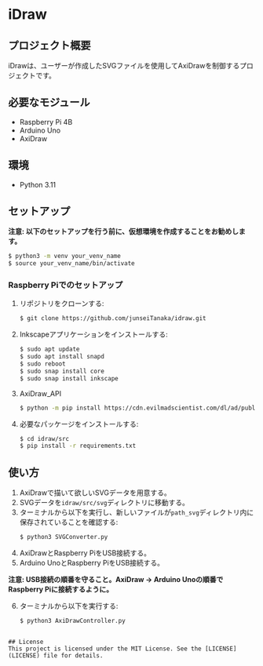 # iDraw

## プロジェクト概要
iDrawは、ユーザーが作成したSVGファイルを使用してAxiDrawを制御するプロジェクトです。

## 必要なモジュール
- Raspberry Pi 4B
- Arduino Uno
- AxiDraw

## 環境
- Python 3.11

## セットアップ

**注意: 以下のセットアップを行う前に、仮想環境を作成することをお勧めします。**

```sh
$ python3 -m venv your_venv_name
$ source your_venv_name/bin/activate
```

### Raspberry Piでのセットアップ

1. リポジトリをクローンする:
    ```sh
    $ git clone https://github.com/junseiTanaka/idraw.git
    ```

2. Inkscapeアプリケーションをインストールする:
    ```sh
    $ sudo apt update
    $ sudo apt install snapd
    $ sudo reboot
    $ sudo snap install core
    $ sudo snap install inkscape
    ```
3. AxiDraw_API
   ```sh
   $ python -m pip install https://cdn.evilmadscientist.com/dl/ad/public/AxiDraw_API.zip
   ```
4. 必要なパッケージをインストールする:
    ```sh
    $ cd idraw/src
    $ pip install -r requirements.txt
    ```

## 使い方

1. AxiDrawで描いて欲しいSVGデータを用意する。
2. SVGデータを`idraw/src/svg`ディレクトリに移動する。
3. ターミナルから以下を実行し、新しいファイルが`path_svg`ディレクトリ内に保存されていることを確認する:
    ```sh
    $ python3 SVGConverter.py
    ```
4. AxiDrawとRaspberry PiをUSB接続する。
5. Arduino UnoとRaspberry PiをUSB接続する。

**注意: USB接続の順番を守ること。AxiDraw → Arduino Unoの順番でRaspberry Piに接続するように。**

6. ターミナルから以下を実行する:
    ```sh
    $ python3 AxiDrawController.py
    ```
```

## License
This project is licensed under the MIT License. See the [LICENSE](LICENSE) file for details.
```
